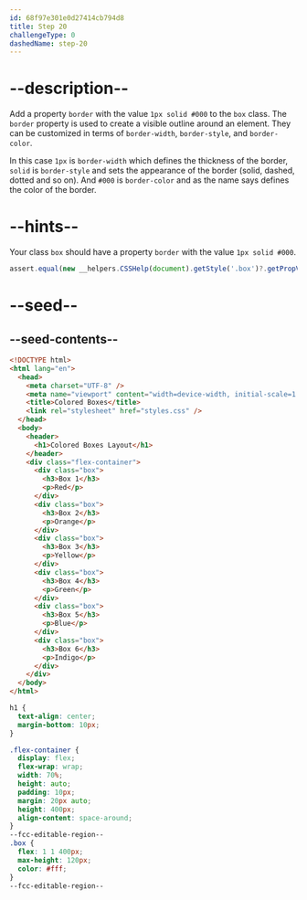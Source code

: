 ```yaml
---
id: 68f97e301e0d27414cb794d8
title: Step 20
challengeType: 0
dashedName: step-20
---
```


# --description--

Add a property `border` with the value `1px solid #000` to the `box` class. The `border` property is used to create a visible outline around an element. They can be customized in terms of `border-width`, `border-style`, and `border-color`. 

In this case `1px` is `border-width` which defines the thickness of the border, `solid` is `border-style` and sets the appearance of the border (solid, dashed, dotted and so on). And `#000` is `border-color` and as the name says defines the color of the border.

# --hints--

Your class `box` should have a property `border` with the value `1px solid #000`.

```js
assert.equal(new __helpers.CSSHelp(document).getStyle('.box')?.getPropVal('border'), '1px solid rgb(0, 0, 0)');
```


# --seed--

## --seed-contents--

```html
<!DOCTYPE html>
<html lang="en">
  <head>
    <meta charset="UTF-8" />
    <meta name="viewport" content="width=device-width, initial-scale=1.0" />
    <title>Colored Boxes</title>
    <link rel="stylesheet" href="styles.css" />
  </head>
  <body>
    <header>
      <h1>Colored Boxes Layout</h1>
    </header>
    <div class="flex-container">
      <div class="box">
        <h3>Box 1</h3>
        <p>Red</p>
      </div>
      <div class="box">
        <h3>Box 2</h3>
        <p>Orange</p>
      </div>
      <div class="box">
        <h3>Box 3</h3>
        <p>Yellow</p>
      </div>
      <div class="box">
        <h3>Box 4</h3>
        <p>Green</p>
      </div>
      <div class="box">
        <h3>Box 5</h3>
        <p>Blue</p>
      </div>
      <div class="box">
        <h3>Box 6</h3>
        <p>Indigo</p>
      </div>
    </div>
  </body>
</html>
```

```css
h1 {
  text-align: center;
  margin-bottom: 10px;
}

.flex-container {
  display: flex;
  flex-wrap: wrap;
  width: 70%;
  height: auto;
  padding: 10px;
  margin: 20px auto;
  height: 400px;
  align-content: space-around;
}
--fcc-editable-region--
.box {
  flex: 1 1 400px;
  max-height: 120px;
  color: #fff;
}
--fcc-editable-region--
```

